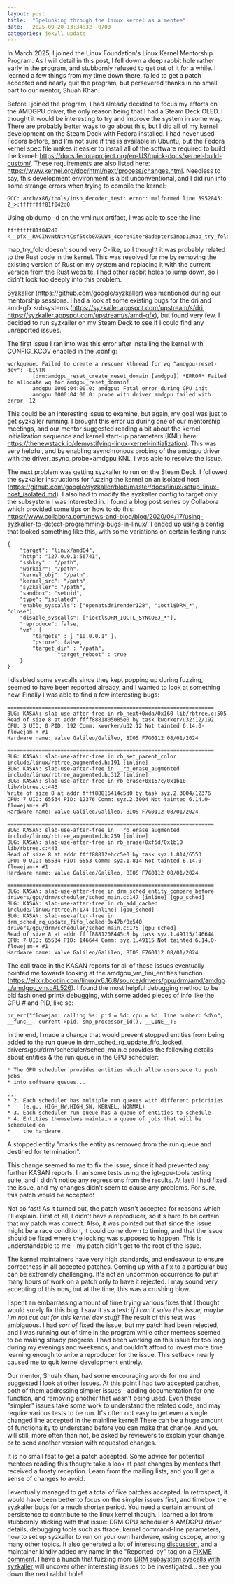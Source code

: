 ```yaml
---
layout: post
title:  "Spelunking through the linux kernel as a mentee"
date:   2025-09-20 13:34:32 -0700
categories: jekyll update
---
```

In March 2025, I joined the Linux Foundation's Linux Kernel Mentorship Program. As I will detail in this post, I fell down a deep rabbit hole rather early in the program, and stubbornly refused to get out of it for a while. I learned a few things from my time down there, failed to get a patch accepted and nearly quit the program, but persevered thanks in no small part to our mentor, Shuah Khan.

Before I joined the program, I had already decided to focus my efforts on the AMDGPU driver, the only reason being that I had a Steam Deck OLED. I thought it would be interesting to try and improve the system in some way. There are probably better ways to go about this, but I did all of my kernel development on the Steam Deck with Fedora installed. I had never used Fedora before, and I'm not sure if this is available in Ubuntu, but the Fedora kernel spec file makes it easier to install all of the software required to build the kernel: https://docs.fedoraproject.org/en-US/quick-docs/kernel-build-custom/. These requirements are also listed here: https://www.kernel.org/doc/html/next/process/changes.html. Needless to say, this development environment is a bit unconventional, and I did run into some strange errors when trying to compile the kernel:
```
GCC: arch/x86/tools/insn_decoder_test: error: malformed line 5952845:
2_>:ffffffff81f042d0
```

Using objdump -d on the vmlinux artifact, I was able to see the line:
```
ffffffff81f042d0 <__pfx__RNCINvNtNtNtCsf5tcb0XGUW4_4core4iter8adapters3map12map_try_foldjNtCsagR6JbSOIa9_12drm_panic_qr7VersionuINtNtNtBa_3ops12control_flow11ControlFlowB10_ENcB10_0NCINvNvNtNtNtB8_6traits8iterator8Iterator4find5checkB10_NCNvMB12_B10_13from_segments0E0E0B12_>:

```

map_try_fold doesn't sound very C-like, so I thought it was probably related to the Rust code in the kernel. This was resolved for me by removing the existing version of Rust on my system and replacing it with the current version from the Rust website. I had other rabbit holes to jump down, so I didn't look too deeply into this problem.   

Syzkaller (https://github.com/google/syzkaller) was mentioned during our mentorship sessions. I had a look at some existing bugs for the dri and amd-gfx subsystems (https://syzkaller.appspot.com/upstream/s/dri, https://syzkaller.appspot.com/upstream/s/amd-gfx), but found very few. I decided to run syzkaller on my Steam Deck to see if I could find any unreported issues.

The first issue I ran into was this error after installing the kernel with CONFIG_KCOV enabled in the .config:
```
workqueue: Failed to create a rescuer kthread for wq "amdgpu-reset-dev": -EINTR
        [drm:amdgpu_reset_create_reset_domain [amdgpu]] *ERROR* Failed to allocate wq for amdgpu_reset_domain!
        amdgpu 0000:04:00.0: amdgpu: Fatal error during GPU init
        amdgpu 0000:04:00.0: probe with driver amdgpu failed with error -12
```

This could be an interesting issue to examine, but again, my goal was just to get syzkaller running. I brought this error up during one of our mentorship meetings, and our mentor suggested reading a bit about the kernel initialization sequence and kernel start-up parameters (KNL) here: https://thenewstack.io/demystifying-linux-kernel-initialization/. This was very helpful, and by enabling asynchronous probing of the amdgpu driver with the driver_async_probe=amdgpu KNL, I was able to resolve the issue.

The next problem was getting syzkaller to run on the Steam Deck. I followed the syzkaller instructions for fuzzing the kernel on an isolated host (https://github.com/google/syzkaller/blob/master/docs/linux/setup_linux-host_isolated.md). I also had to modify the syzkaller config to target only the subsystem I was interested in. I found a blog post series by Collabora which provided some tips on how to do this: https://www.collabora.com/news-and-blog/blog/2020/04/17/using-syzkaller-to-detect-programming-bugs-in-linux/. I ended up using a config that looked something like this, with some variations on certain testing runs:
```
{
	"target": "linux/amd64",
	"http": "127.0.0.1:56741",
	"sshkey" : "/path",
	"workdir": "/path",
	"kernel_obj": "/path",
	"kernel_src": "/path",
	"syzkaller": "/path",
	"sandbox": "setuid",
	"type": "isolated",
	"enable_syscalls": ["openat$drirender128", "ioctl$DRM_*", "close"],
	"disable_syscalls": ["ioctl$DRM_IOCTL_SYNCOBJ_*"],
	"reproduce": false,
	"vm": {
		"targets" : [ "10.0.0.1" ],
		"pstore": false,
		"target_dir" : "/path",
                "target_reboot" : true
	}
}
```

I disabled some syscalls since they kept popping up during fuzzing, seemed to have been reported already, and I wanted to look at something new. Finally I was able to find a few interesting bugs:
```
==================================================================
BUG: KASAN: slab-use-after-free in rb_next+0xda/0x160 lib/rbtree.c:505
Read of size 8 at addr ffff8881805085e0 by task kworker/u32:12/192
CPU: 3 UID: 0 PID: 192 Comm: kworker/u32:12 Not tainted 6.14.0-flowejam-+ #1
Hardware name: Valve Galileo/Galileo, BIOS F7G0112 08/01/2024

==================================================================
BUG: KASAN: slab-use-after-free in rb_set_parent_color include/linux/rbtree_augmented.h:191 [inline]
BUG: KASAN: slab-use-after-free in __rb_erase_augmented include/linux/rbtree_augmented.h:312 [inline]
BUG: KASAN: slab-use-after-free in rb_erase+0x157c/0x1b10 lib/rbtree.c:443
Write of size 8 at addr ffff88816414c5d0 by task syz.2.3004/12376
CPU: 7 UID: 65534 PID: 12376 Comm: syz.2.3004 Not tainted 6.14.0-flowejam-+ #1
Hardware name: Valve Galileo/Galileo, BIOS F7G0112 08/01/2024

==================================================================
BUG: KASAN: slab-use-after-free in __rb_erase_augmented include/linux/rbtree_augmented.h:259 [inline]
BUG: KASAN: slab-use-after-free in rb_erase+0xf5d/0x1b10 lib/rbtree.c:443
Read of size 8 at addr ffff88812ebcc5e0 by task syz.1.814/6553
CPU: 0 UID: 65534 PID: 6553 Comm: syz.1.814 Not tainted 6.14.0-flowejam-+ #1
Hardware name: Valve Galileo/Galileo, BIOS F7G0112 08/01/2024

==================================================================
BUG: KASAN: slab-use-after-free in drm_sched_entity_compare_before drivers/gpu/drm/scheduler/sched_main.c:147 [inline] [gpu_sched]
BUG: KASAN: slab-use-after-free in rb_add_cached include/linux/rbtree.h:174 [inline] [gpu_sched]
BUG: KASAN: slab-use-after-free in drm_sched_rq_update_fifo_locked+0x47b/0x540 drivers/gpu/drm/scheduler/sched_main.c:175 [gpu_sched]
Read of size 8 at addr ffff8881208445c8 by task syz.1.49115/146644
CPU: 7 UID: 65534 PID: 146644 Comm: syz.1.49115 Not tainted 6.14.0-flowejam-+ #1
Hardware name: Valve Galileo/Galileo, BIOS F7G0112 08/01/2024
```

The call trace in the KASAN reports for all of these issues eventually pointed me towards looking at the amdgpu_vm_fini_entities function (https://elixir.bootlin.com/linux/v6.16.8/source/drivers/gpu/drm/amd/amdgpu/amdgpu_vm.c#L526). I found the most helpful debugging method to be old fashioned printk debugging, with some added pieces of info like the CPU # and PID, like so:
```
pr_err("flowejam: calling %s: pid = %d: cpu = %d: line number: %d\n", __func__, current->pid, smp_processor_id(), __LINE__);
```

In the end, I made a change that would prevent stopped entities from being added to the run queue in drm_sched_rq_update_fifo_locked. drivers/gpu/drm/scheduler/sched_main.c provides the following details about entities & the run queue in the GPU scheduler:
```
* The GPU scheduler provides entities which allow userspace to push jobs
* into software queues... 

...
* 2. Each scheduler has multiple run queues with different priorities
*    (e.g., HIGH_HW,HIGH_SW, KERNEL, NORMAL)
* 3. Each scheduler run queue has a queue of entities to schedule
* 4. Entities themselves maintain a queue of jobs that will be scheduled on
*    the hardware.
```

A stopped entity "marks the entity as removed from the run queue and destined for termination". 

This change seemed to me to fix the issue, since it had prevented any further KASAN reports. I ran some tests using the igt-gpu-tools testing suite, and I didn't notice any regressions from the results. At last! I had fixed the issue, and my changes didn't seem to cause any problems. For sure, this patch would be accepted!

Not so fast! As it turned out, the patch wasn't accepted for reasons which I'll explain. First of all, I didn't have a reproducer, so it's hard to be certain that my patch was correct. Also, it was pointed out that since the issue might be a race condition, it could come down to timing, and that the issue should be fixed where the locking was supposed to happen. This is understandable to me - my patch didn't get to the root of the issue.

The kernel maintainers have very high standards, and endeavour to ensure correctness in all accepted patches. Coming up with a fix to a particular bug can be extremely challenging. It's not an uncommon occurrence to put in many hours of work on a patch only to have it rejected. I may sound very accepting of this now, but at the time, this was a crushing blow. 

I spent an embarrassing amount of time trying various fixes that I thought would surely fix this bug. I saw it as a test: _if I can't solve this issue, maybe I'm not cut out for this kernel dev stuff!_ The result of this test was ambiguous. I had _sort of_ fixed the issue, but my patch had been rejected, and I was running out of time in the program while other mentees seemed to be making steady progress. I had been working on this issue for too long during my evenings and weekends, and couldn't afford to invest more time learning enough to write a reproducer for the issue. This setback nearly caused me to quit kernel development entirely.  

Our mentor, Shuah Khan, had some encouraging words for me and suggested I look at other issues. At this point I had two accepted patches, both of them addressing simpler issues - adding documentation for one function, and removing another that wasn't being used. Even these "simpler" issues take some work to understand the related code, and may require various tests to be run. It's often not easy to get even a single changed line accepted in the mainline kernel! There can be a huge amount of functionality to understand before you can make that change. And you will still, more often than not, be asked by reviewers to explain your change, or to send another version with requested changes. 

It is no small feat to get a patch accepted. Some advice for potential mentees reading this though: take a look at past changes by mentees that received a frosty reception. Learn from the mailing lists, and you'll get a sense of changes to avoid. 

I eventually managed to get a total of five patches accepted. In retrospect, it would have been better to focus on the simpler issues first, and timebox the syzkaller bugs for a much shorter period. You need a certain amount of persistence to contribute to the linux kernel though. I learned a lot from stubbornly sticking with that issue: DRM GPU scheduler & AMDGPU driver details, debugging tools such as ftrace, kernel command-line parameters, how to set up syzkaller to run on your own hardware, using cscope, among many other topics. It also generated a lot of interesting [discussion](https://lore.kernel.org/all/aIGz2fzBILVQnDW8@lstrano-desk.jf.intel.com/), and a maintainer kindly added my name in the "Reported-by" tag on a [FIXME comment](https://lore.kernel.org/all/20250813085654.102504-2-phasta@kernel.org/). I have a hunch that fuzzing more [DRM subsystem syscalls with syzkaller](https://github.com/google/syzkaller/blob/master/sys/linux/dev_dri.txt) will uncover other interesting issues to be investigated... see you down the next rabbit hole!      


[jekyll-docs]: https://jekyllrb.com/docs/home
[jekyll-gh]:   https://github.com/jekyll/jekyll
[jekyll-talk]: https://talk.jekyllrb.com/
